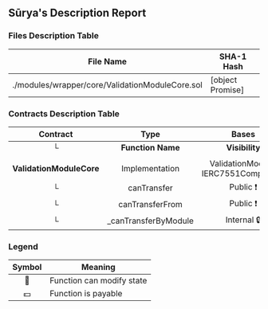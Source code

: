 ## Sūrya's Description Report

### Files Description Table


|  File Name  |  SHA-1 Hash  |
|-------------|--------------|
| ./modules/wrapper/core/ValidationModuleCore.sol | [object Promise] |


### Contracts Description Table


|  Contract  |         Type        |       Bases      |                  |                 |
|:----------:|:-------------------:|:----------------:|:----------------:|:---------------:|
|     └      |  **Function Name**  |  **Visibility**  |  **Mutability**  |  **Modifiers**  |
||||||
| **ValidationModuleCore** | Implementation | ValidationModule, IERC7551Compliance |||
| └ | canTransfer | Public ❗️ |   |NO❗️ |
| └ | canTransferFrom | Public ❗️ |   |NO❗️ |
| └ | _canTransferByModule | Internal 🔒 |   | |


### Legend

|  Symbol  |  Meaning  |
|:--------:|-----------|
|    🛑    | Function can modify state |
|    💵    | Function is payable |
